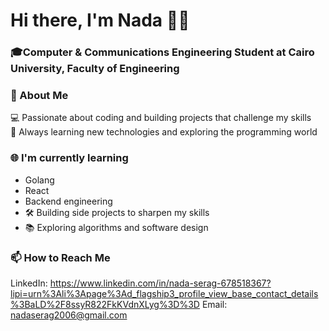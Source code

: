 # Hi there, I'm Nada 👋😺
### 🎓Computer & Communications Engineering Student at **Cairo University, Faculty of Engineering**  

### 🚀 About Me
💻 Passionate about coding and building projects that challenge my skills  
🌱 Always learning new technologies and exploring the programming world  

### 🌐 I'm currently learning
- Golang
- React
- Backend engineering  
- 🛠️ Building side projects to sharpen my skills  
- 📚 Exploring algorithms and software design

### 📫 How to Reach Me
LinkedIn: https://www.linkedin.com/in/nada-serag-678518367?lipi=urn%3Ali%3Apage%3Ad_flagship3_profile_view_base_contact_details%3BaLD%2F8ssyR822FkKVdnXLyg%3D%3D
Email: nadaserag2006@gmail.com
